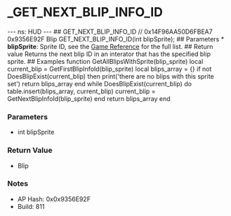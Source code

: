 # _GET_NEXT_BLIP_INFO_ID

--- ns: HUD --- ## GET_NEXT_BLIP_INFO_ID  // 0x14F96AA50D6FBEA7 0x9356E92F Blip GET_NEXT_BLIP_INFO_ID(int blipSprite);  ## Parameters * **blipSprite**: Sprite ID, see the [Game Reference](https://docs.fivem.net/docs/game-references/blips/) for the full list.  ## Return value Returns the next blip ID in an interator that has the specified blip sprite.  ## Examples function GetAllBlipsWithSprite(blip_sprite) local current_blip = GetFirstBlipInfoId(blip_sprite) local blips_array = {}  if not DoesBlipExist(current_blip) then print('there are no blips with this sprite set') return blips_array end  while DoesBlipExist(current_blip) do table.insert(blips_array, current_blip) current_blip = GetNextBlipInfoId(blip_sprite) end  return blips_array end

### Parameters
* int blipSprite

### Return Value
* Blip

### Notes
* AP Hash: 0x0x9356E92F
* Build: 811

